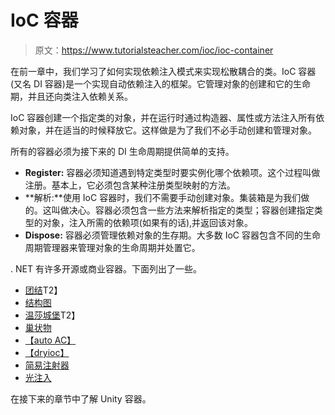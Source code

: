 # IoC 容器

> 原文：<https://www.tutorialsteacher.com/ioc/ioc-container>

在前一章中，我们学习了如何实现依赖注入模式来实现松散耦合的类。IoC 容器(又名 DI 容器)是一个实现自动依赖注入的框架。它管理对象的创建和它的生命期，并且还向类注入依赖关系。

IoC 容器创建一个指定类的对象，并在运行时通过构造器、属性或方法注入所有依赖对象，并在适当的时候释放它。这样做是为了我们不必手动创建和管理对象。

所有的容器必须为接下来的 DI 生命周期提供简单的支持。

*   **Register:** 容器必须知道遇到特定类型时要实例化哪个依赖项。这个过程叫做注册。基本上，它必须包含某种注册类型映射的方法。
*   **解析:**使用 IoC 容器时，我们不需要手动创建对象。集装箱是为我们做的。这叫做决心。容器必须包含一些方法来解析指定的类型；容器创建指定类型的对象，注入所需的依赖项(如果有的话),并返回该对象。
*   **Dispose:** 容器必须管理依赖对象的生存期。大多数 IoC 容器包含不同的生命周期管理器来管理对象的生命周期并处置它。

. NET 有许多开源或商业容器。下面列出了一些。

*   [团结](https://github.com/unitycontainer/unity)T2】
*   [结构图](https://structuremap.github.io)
*   [温莎城堡](http://www.castleproject.org)T2】
*   [巢状物](http://www.ninject.org)
*   [【auto AC】](https://autofac.org/)
*   [【dryioc】](https://bitbucket.org/dadhi/dryioc)
*   [简易注射器](https://simpleinjector.org/index.html)
*   [光注入](https://github.com/seesharper/LightInject)

在接下来的章节中了解 Unity 容器。